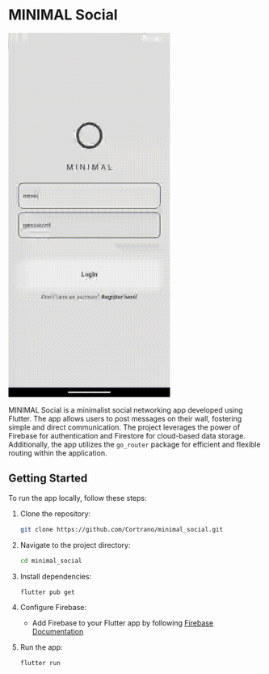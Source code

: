 # MINIMAL Social

![Gif preview](app_recording.gif)

MINIMAL Social is a minimalist social networking app developed using Flutter. The app allows users
to post messages on their wall, fostering simple and direct communication. The project leverages the
power of Firebase for authentication and Firestore for cloud-based data storage. Additionally, the
app utilizes the `go_router` package for efficient and flexible routing within the application.

## Getting Started

To run the app locally, follow these steps:

1. Clone the repository:

    ```bash
    git clone https://github.com/Cortrano/minimal_social.git
    ```

2. Navigate to the project directory:

    ```bash
    cd minimal_social
    ```

3. Install dependencies:

    ```bash
    flutter pub get
    ```

4. Configure Firebase:
    - Add Firebase to your Flutter app by
      following [Firebase Documentation](https://firebase.google.com/docs/flutter/setup)

5. Run the app:

    ```bash
    flutter run
    ```